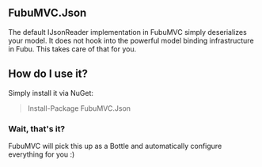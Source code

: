 ## FubuMVC.Json

The default IJsonReader implementation in FubuMVC simply deserializes your model. It does not hook into the powerful model binding infrastructure in Fubu. This takes care of that for you.

## How do I use it?

Simply install it via NuGet:

> Install-Package FubuMVC.Json

### Wait, that's it?

FubuMVC will pick this up as a Bottle and automatically configure everything for you :)